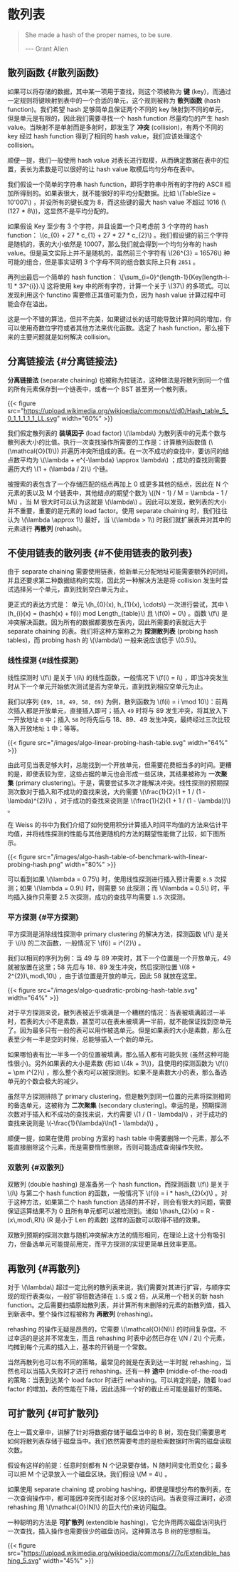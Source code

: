 # 散列表


> She made a hash of the proper names, to be sure.
>
> --- Grant Allen


## 散列函数 {#散列函数}

如果可以将存储的数据，其中某一项用于查找，则这个项被称为 **键** (key)，而通过一定规则将键映射到表中的一个合适的单元，这个规则被称为 **散列函数** (hash function)。我们希望 hash 足够简单且保证两个不同的 key 映射到不同的单元，但是单元是有限的，因此我们需要寻找一个 hash function 尽量均匀的产生 hash value。当映射不是单射而是多射时，即发生了 **冲突** (collision)，有两个不同的 key 经过 hash function 得到了相同的 hash value，我们应该处理这个 collision。

顺便一提，我们一般使用 hash value 对表长进行取模，从而确定数据在表中的位置，表长为素数是可以很好的让 hash value 取模后均匀分布在表中。

我们假设一个简单的字符串 hash function，即将字符串中所有的字符的 ASCII 相加所得到的。如果表很大，就不能很好的平均分配数据。比如 \\(TableSize = 10'007\\) ，并设所有的键长度为 8，而这些键的最大 hash value 不超过 1016 (\\(127 \* 8\\))，这显然不是平均分配的。

如果假设 Key 至少有 3 个字符，并且设置一个只考虑前 3 个字符的 hash function：
\\(c\_{0} + 27 \* c\_{1} + 27 \* 27 \* c\_{2}\\) 。我们假设键的前三个字符是随机的，表的大小依然是 10007，那么我们就会得到一个均匀分布的 hash value。但是英文实际上并不是随机的，虽然前三个字符有 \\(26^{3} = 16576\\) 种可能的组合，但是事实证明 3 个字母不同的组合数实际上只有 `2851` 。

再列出最后一个简单的 hash function： \\[\sum\_{i=0}^{length-1}{Key[length-i-1] \*
37^{i}}.\\] 这将使用 key 中的所有字符，计算一个关于 \\(37\\) 的多项式。可以发现利用这个 functino 需要修正其值可能为负，因为 hash value 计算过程中可能会存在溢出。

这是一个不错的算法，但并不完美，如果键过长的话可能导致计算时间的增加，你可以使用奇数位字符或者其他方法来优化函数。选定了 hash function，那么接下来的主要问题就是如何解决 collision。


## 分离链接法 {#分离链接法}

**分离链接法** (separate chaining) 也被称为拉链法，这种做法是将散列到同一个值的所有元素保存到一个链表中，或者一个 BST 甚至另一个散列表。

{{< figure src="https://upload.wikimedia.org/wikipedia/commons/d/d0/Hash_table_5_0_1_1_1_1_1_LL.svg" width="60%" >}}

我们假定散列表的 **装填因子** (load factor) \\(\lambda\\) 为散列表中的元素个数与散列表大小的比值。执行一次查找操作所需要的工作是：计算散列函数值 (\\(\mathcal{O}(1)\\)) 并遍历冲突所组成的表。在一次不成功的查找中，要访问的结点数平均为 \\(\lambda + e^{-\lambda} \approx \lambda\\) ；成功的查找则需要遍历大约 \\(1 + (\lambda / 2)\\) 个链。

被搜索的表包含了一个存储匹配的结点再加上 0 或更多其他的结点，因此在 N 个元素的表以及 M 个链表中，其他结点的期望个数为 \\((N - 1) / M = \lambda - 1 / M\\) ，当 M 很大时可以认为这就是 \\(\lambda\\) 。因此可以发现，散列表的大小并不重要，重要的是元素的 load
factor。使用 separate chaining 时，我们往往认为 \\(\lambda \approx 1\\) 最好，当 \\(\lambda > 1\\) 时我们就扩展表并对其中的元素进行 **再散列** (rehash)。


## 不使用链表的散列表 {#不使用链表的散列表}

由于 separate chaining 需要使用链表，给新单元分配地址可能需要额外的时间，并且还要求第二种数据结构的实现，因此另一种解决方法是将 collision 发生时尝试选择另一个单元，直到找到空白单元为止。

更正式的表达方式是： 单元 \\(h\_{0}(x), h\_{1}(x), \cdots\\) 一次进行尝试，其中 \\(h\_{i}(x) =
(hash(x) + f(i)) mod Length\_{table}\\) 且 \\(f(0) = 0\\) 。函数 \\(f\\) 是冲突解决函数。因为所有的数据都要放在表内，因此所需要的表就远大于 separate chaining 的表。我们将这种方案称之为 **探测散列表** (probing hash tables)，而 probing hash 的 \\(\lambda\\) 一般来说应该低于 \\(0.5\\)。


### 线性探测 {#线性探测}

线性探测时 \\(f\\) 是关于 \\(i\\) 的线性函数，一般情况下 \\(f(i) = i\\) ，即当冲突发生时从下一个单元开始依次测试是否为空单元，直到找到相应空单元为止。

我们以序列 `{89, 18, 49, 58, 69}` 为例，散列函数为 \\(f(i) = i \mod 10\\)：前两次插入都是开放单元，直接插入即可；插入 `49` 时将与 89 发生冲突，将其放入下一开放地址
`0` 中；插入 `58` 时将先后与 18、89、49 发生冲突，最终经过三次比较落入开放地址 `1` 中；等等。

{{< figure src="/images/algo-linear-probing-hash-table.svg" width="64%" >}}

由此可见当表足够大时，总能找到一个开放单元，但需要花费相当多的时间。更糟的是，即使表较为空，这些占据的单元也会形成一些区块，其结果被称为 **一次聚集** (primary
clustering)。于是，需要尝试多次才能解决冲突。线性探测的预期探测次数对于插入和不成功的查找来说，大约需要 \\(\frac{1}{2}(1 + 1 / (1 - \lambda)^{2})\\) ，对于成功的查找来说则是 \\(\frac{1}{2}(1 + 1 / (1 - \lambda))\\) 。

在 Weiss 的书中为我们介绍了如何使用积分计算插入时间平均值的方法来估计平均值，并将线性探测的性能与其他更随机的方法的期望性能做了比较，如下图所示。

{{< figure src="/images/algo-hash-table-of-benchmark-with-linear-probing-hash.png" width="80%" >}}

可以看到如果 \\(\lambda = 0.75\\) 时，使用线性探测进行插入预计需要 `8.5` 次探测；如果 \\(\lambda =
0.9\\) 时，则需要 `50` 此探测；而 \\(\lambda = 0.5\\) 时，平均插入操作只需要 2.5 次探测，成功的查找平均需要 `1.5` 次探测。


### 平方探测 {#平方探测}

平方探测是消除线性探测中 primary clustering 的解决方法，探测函数 \\(f\\) 是关于 \\(i\\)
的二次函数，一般情况下 \\(f(i) = i^{2}\\) 。

我们以相同的序列为例：当 49 与 89 冲突时，其下一个位置是一个开放单元，49 就被放置在这里；58 先后与 18、89 发生冲突，然后探测位置 \\((8 + 2^{2})\\,mod\\,10\\) ，由于该位置是开放的单元，因此 58 就放在这里。

{{< figure src="/images/algo-quadratic-probing-hash-table.svg" width="64%" >}}

对于平方探测来说，散列表被近乎填满是一个糟糕的情况：当表被填满超过一半时，若表的大小不是素数，甚至可以在表未被填满一半前，就不能保证找到空单元了。因为最多只有一般的表可以用作被选单元。但是如果表的大小是素数，那么在表至少有一半是空的时候，总能够插入一个新的单元。

如果哪怕表有比一半多一个的位置被填满，那么插入都有可能失败 (虽然这种可能性很小)。另外如果表的大小是素数 (形如 \\(4k + 3\\))，且使用的探测函数为 \\(f(i) = \pm i^{2}\\) ，那么整个表均可以被探测到。如果不是素数大小的表，那么备选单元的个数会极大的减少。

虽然平方探测排除了 primary clustering，但是散列到同一位置的元素将探测相同的备选单元，这被称为 **二次聚集** (secondary clustering)。幸运的是，预期探测次数对于插入和不成功的查找来说，大约需要 \\(1 / (1 - \lambda)\\) ，对于成功的查找来说则是
\\(-\frac{1}{\lambda}\ln(1 - \lambda)\\) 。

顺便一提，如果在使用 probing 方案的 hash table 中需要删除一个元素，那么不能直接删除这个元素，而是需要惰性删除，否则可能造成查询操作失败。


### 双散列 {#双散列}

双散列 (double hashing) 是准备另一个 hash function，而探测函数 \\(f\\) 是关于 \\(i\\) 与第二个 hash function 的函数，一般情况下 \\(f(i) = i \* hash\_{2}(x)\\) 。对于这种方法，如果第二个 hash function 选择的并不好，则会有很大的问题，需要保证运算结果不为 0
且所有单元都可以被检测到。诸如 \\(hash\_{2}(x) = R - (x\\,mod\\,R)\\) (R 是小于 Len 的素数) 这样的函数可以取得不错的效果。

双散列预期的探测次数与随机冲突解决方法的情形相同，在理论上这十分有吸引力，但备选单元可能提前用完，而平方探测的实现更简单且效率更高。


## 再散列 {#再散列}

对于 \\(\lambda\\) 超过一定比例的散列表来说，我们需要对其进行扩容，与顺序实现的现行表类似，一般扩容倍数选择在 `1.5` 或 `2` 倍，从采用一个相关的新 hash function。之后需要扫描原始散列表，并计算所有未删除的元素的新散列值，插入到新表中。整个操作过程被称为
**再散列** (rehashing)。

rehashing 的操作无疑是昂贵的，它需要 \\(\mathcal{O}(N)\\) 的时间复杂度。不过幸运的是这并不常发生，而且 rehashing 时表中必然已存在 \\(N / 2\\) 个元素，均摊到每个元素的插入上，基本的开销是一个常数。

当然再散列也可以有不同的策略，最常见的就是在表到达一半时就 rehashing，当然也可以当插入失败时才进行 rehashing。还有一种 **途中** (middle-of-the-road) 的策略：当表到达某个 load factor 时进行 rehashing。可以肯定的是，随着 load factor 的增加，表的性能在下降，因此选择一个好的截止点可能是最好的策略。


## 可扩散列 {#可扩散列}

在上一篇文章中，讲解了针对将数据存储于磁盘当中的 B 树，现在我们需要思考如何将散列表存储于磁盘当中。我们依然需要考虑的是检索数据时所需的磁盘读取次数。

假设有这样的前提：任意时刻都有 N 个记录要存储，N 随时间变化而变化；最多可以把 M
个记录放入一个磁盘区块。我们假设 \\(M = 4\\) 。

如果使用 separate chaining 或 probing hashing，即使是理想分布的散列表，在一次查询操作中，都可能因冲突而引起对多个区块的访问。当表变得过满时，必须 rehashing 用
\\(\mathcal{O}(N)\\) 的巨大代价来访问磁盘。

一种聪明的方法是 **可扩散列** (extendible hashing)，它允许用两次磁盘访问执行一次查找，插入操作也需要很少的磁盘访问。这种算法与 B 树的思想相当。

{{< figure src="https://upload.wikimedia.org/wikipedia/commons/7/7c/Extendible_hashing_5.svg" width="45%" >}}
